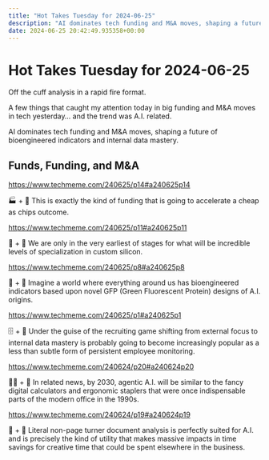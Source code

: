 ```yaml
---
title: "Hot Takes Tuesday for 2024-06-25"
description: "AI dominates tech funding and M&A moves, shaping a future of bioengineered indicators and internal data mastery."
date: 2024-06-25 20:42:49.935358+00:00
---
```


<!-- buttondown-editor-mode: plaintext --><h1>Hot Takes Tuesday for 2024-06-25</h1><p>Off the cuff analysis in a rapid fire format.</p><p>A few things that caught my attention today in big funding and M&amp;A moves in tech yesterday… and the trend was A.I. related.</p><p>AI dominates tech funding and M&amp;A moves, shaping a future of bioengineered indicators and internal data mastery.</p><h2>Funds, Funding, and M&amp;A</h2><p><a target="_blank" rel="noopener noreferrer nofollow" href="https://www.techmeme.com/240625/p14#a240625p14">https://www.techmeme.com/240625/p14#a240625p14</a></p><p>🏭 + 🤖 This is exactly the kind of funding that is going to accelerate a cheap as chips outcome.</p><p><a target="_blank" rel="noopener noreferrer nofollow" href="https://www.techmeme.com/240625/p11#a240625p11">https://www.techmeme.com/240625/p11#a240625p11</a></p><p>🍪 + 🤖 We are only in the very earliest of stages for what will be incredible levels of specialization in custom silicon.</p><p><a target="_blank" rel="noopener noreferrer nofollow" href="https://www.techmeme.com/240625/p8#a240625p8">https://www.techmeme.com/240625/p8#a240625p8</a></p><p>🧬 + 🤖 Imagine a world where everything around us has bioengineered indicators based upon novel GFP (Green Fluorescent Protein) designs of A.I. origins.</p><p><a target="_blank" rel="noopener noreferrer nofollow" href="https://www.techmeme.com/240625/p1#a240625p1">https://www.techmeme.com/240625/p1#a240625p1</a></p><p>🗄️ + 🤖 Under the guise of the recruiting game shifting from external focus to internal data mastery is probably going to become increasingly popular as a less than subtle form of persistent employee monitoring.</p><p><a target="_blank" rel="noopener noreferrer nofollow" href="https://www.techmeme.com/240624/p20#a240624p20">https://www.techmeme.com/240624/p20#a240624p20</a></p><p>🧑‍💼 + 🤖 In related news, by 2030, agentic A.I. will be similar to the fancy digital calculators and ergonomic staplers that were once indispensable parts of the modern office in the 1990s.</p><p><a target="_blank" rel="noopener noreferrer nofollow" href="https://www.techmeme.com/240624/p19#a240624p19">https://www.techmeme.com/240624/p19#a240624p19</a></p><p>💸 + 🤖 Literal non-page turner document analysis is perfectly suited for A.I. and is precisely the kind of utility that makes massive impacts in time savings for creative time that could be spent elsewhere in the business.</p><ol class="footnotes"></ol>